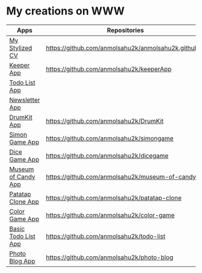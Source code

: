 # My creations on WWW

| Apps                                                                  | Repositories                                         |
|-----------------------------------------------------------------------|------------------------------------------------------|
| [My Stylized CV](https://anmolsahu2k.github.io/)                      | https://github.com/anmolsahu2k/anmolsahu2k.github.io |
| [Keeper App](https://j1qg8.csb.app/)                                  | https://github.com/anmolsahu2k/keeperApp             |
| [Todo List App](https://thawing-shelf-70993.herokuapp.com/)           |                                                      |
| [Newsletter App](https://guarded-stream-28485.herokuapp.com/)         |                                                      |
| [DrumKit App](https://anmolsahu2k.github.io/DrumKit/)                 | https://github.com/anmolsahu2k/DrumKit               |
| [Simon Game App](https://anmolsahu2k.github.io/simongame/)            | https://github.com/anmolsahu2k/simongame             |
| [Dice Game App](https://anmolsahu2k.github.io/dicegame/)              | https://github.com/anmolsahu2k/dicegame              |
| [Museum of Candy App](https://anmolsahu2k.github.io/museum-of-candy/) | https://github.com/anmolsahu2k/museum-of-candy       |
| [Patatap Clone App](https://anmolsahu2k.github.io/patatap-clone/)     | https://github.com/anmolsahu2k/patatap-clone         |
| [Color Game App](https://anmolsahu2k.github.io/color-game/)           | https://github.com/anmolsahu2k/color-game            |
| [Basic Todo List App](https://anmolsahu2k.github.io/todo-list/)       | https://github.com/anmolsahu2k/todo-list             |
| [Photo Blog App](https://anmolsahu2k.github.io/photo-blog/)           | https://github.com/anmolsahu2k/photo-blog            |
